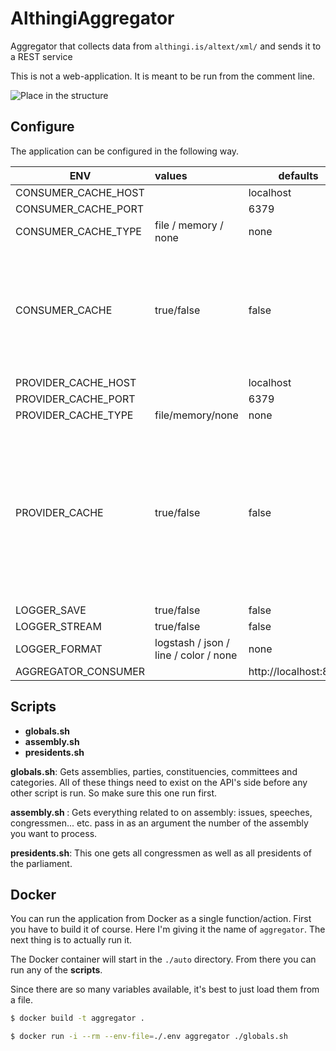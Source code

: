 # AlthingiAggregator

Aggregator that collects data from `althingi.is/altext/xml/` and sends it to a REST service


This is not a web-application. It is meant to be run from the comment line.


![Place in the structure](https://cloud.githubusercontent.com/assets/386336/13869371/f8353370-ed27-11e5-919e-b2d3908d9b02.png)


## Configure
The application can be configured in the following way.

| ENV                 | values                                 | defaults              | description  |
| ------------------- |:---------------------------------------| --------------------- | -------------|
| CONSUMER_CACHE_HOST | <host name>                            | localhost             |              |
| CONSUMER_CACHE_PORT | <port number>                          | 6379                  |              |
| CONSUMER_CACHE_TYPE | file / memory / none                   | none                  |              |
| CONSUMER_CACHE      | true/false                             | false                 | Should the aggregator check if it has served this data to the API before and if so, not make a call to the API |
| PROVIDER_CACHE_HOST | <host name>                            | localhost             |              |
| PROVIDER_CACHE_PORT | <port number>                          | 6379                  |              |
| PROVIDER_CACHE_TYPE | file/memory/none                       | none                  |              |
| PROVIDER_CACHE      | true/false                             | false                 | Should the aggregator check if it has asked althingi.is for this information before and if so, use its cache and not make a HTTP request |
| LOGGER_SAVE         | true/false                             | false                 |              |
| LOGGER_STREAM       | true/false                             | false                 |              |
| LOGGER_FORMAT       | logstash / json / line / color / none  | none                  |              |
| AGGREGATOR_CONSUMER | <URL>                                  | http://localhost:8080 |              |


## Scripts

* **globals.sh**
* **assembly.sh <number>**
* **presidents.sh**

**globals.sh**: Gets assemblies, parties, constituencies, committees and categories. All of these things
need to exist on the API's side before any other script is run. So make sure this one run first.

**assembly.sh <number>**: Gets everything related to on assembly: issues, speeches, congressmen... etc.
pass in as an argument the number of the assembly you want to process.

**presidents.sh**: This one gets all congressmen as well as all presidents of the parliament.

## Docker

You can run the application from Docker as a single function/action. 
First you have to build it of course. Here I'm giving it the name of `aggregator`. The next thing is to actually run it. 

The Docker container will start in the `./auto` directory. From there you can run any of the **scripts**.

Since there are so many variables available, it's best to just load them from a file. 

```bash
$ docker build -t aggregator .

$ docker run -i --rm --env-file=./.env aggregator ./globals.sh
```
